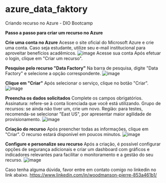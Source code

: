 # azure_data_faktory
Criando recurso no Azure - DIO Bootcamp

**Passo a passo para criar um recurso no Azure**

**Crie uma conta no Azure**
Acesse o site oficial do Microsoft Azure e crie uma conta. Caso seja estudante, utilize seu e-mail institucional para aproveitar benefícios acadêmicos.
![image](https://github.com/user-attachments/assets/b526cc2f-ade3-413b-98f8-5b7ecf5d3e2a)
Acesse sua conta
Após efetuar o login, clique em "Criar um recurso".

**Pesquise pelo recurso "Data Factory"**
Na barra de pesquisa, digite "Data Factory" e selecione a opção correspondente.
![image](https://github.com/user-attachments/assets/2bd62791-9cff-481f-b769-ffcd05cf8c85)

**Clique em "Criar"**
Após selecionar o serviço, clique no botão "Criar".
![image](https://github.com/user-attachments/assets/3535923d-b1b4-400c-bc44-5d2cd2f71723)

**Preencha os dados solicitados**
Complete os campos obrigatórios.
Assinatura: refere-se à conta licenciada que você está utilizando.
Grupo de recursos: se ainda não tiver um, crie um novo.
Região: para testes, recomenda-se selecionar "East US", por apresentar maior agilidade de provisionamento.
![image](https://github.com/user-attachments/assets/88fd4af1-0be3-4654-b481-5eb48cf44565)

**Criação do recurso**
Após preencher todas as informações, clique em "Criar". O recurso estará disponível em poucos minutos.
![image](https://github.com/user-attachments/assets/a0e9e947-949e-4f64-abb5-e7783c1b9121)

**Configure e personalize seu recurso**
Após a criação, é possível configurar opções de segurança adicionais e criar um dashboard com gráficos e indicadores relevantes para facilitar o monitoramento e a gestão do seu recurso.
![image](https://github.com/user-attachments/assets/2200f3ef-a1db-4adf-9d06-660bcb16ceb4)


Caso tenha alguma dúvida, favor entre em contato comigo no linkedin no link abaixo.
https://www.linkedin.com/in/woodmanson-pierre-853a461b1/




